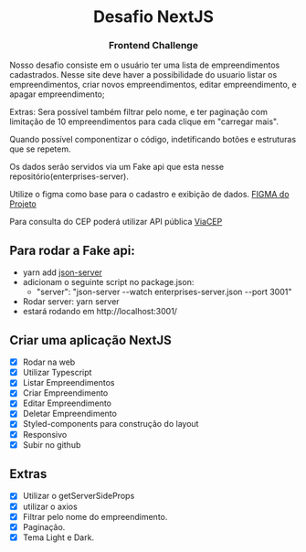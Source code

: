 <h1 align="center">
   Desafio NextJS
  
<br>
<h3 align="center">
Frontend Challenge
   
<br>
</h3>
</h1>

Nosso desafio consiste em o usuário ter uma lista de empreendimentos cadastrados. Nesse site deve haver a possibilidade do usuario listar os empreendimentos, criar novos empreendimentos, editar empreendimento, e apagar empreendimento;

Extras: Sera possível também filtrar pelo nome, e ter paginação com limitação de 10 empreendimentos para cada clique em "carregar mais".

Quando possível componentizar o código, indetificando botões e estruturas que se repetem.

Os dados serão servidos via um Fake api que esta nesse repositório(enterprises-server).

Utilize o figma como base para o cadastro e exibição de dados. [FIGMA do Projeto](https://www.figma.com/file/UNhabLNoT4YDCFijcfE3w1/Desafio-2.0?node-id=0%3A1)

Para consulta do CEP poderá utilizar API pública [ViaCEP](https://viacep.com.br/)

## Para rodar a Fake api:

- yarn add [json-server](https://www.npmjs.com/package/json-server)
- adicionam o seguinte script no package.json:
  - "server": "json-server --watch enterprises-server.json --port 3001"
- Rodar server: yarn server
- estará rodando em http://localhost:3001/

## Criar uma aplicação NextJS

- [X] Rodar na web
- [X] Utilizar Typescript
- [X] Listar Empreendimentos
- [X] Criar Empreendimento
- [X] Editar Empreendimento
- [X] Deletar Empreendimento
- [X] Styled-components para construção do layout
- [X] Responsivo
- [X] Subir no github

## Extras

- [X] Utilizar o getServerSideProps
- [X] utilizar o axios
- [X] Filtrar pelo nome do empreendimento.
- [X] Paginação.
- [X] Tema Light e Dark.
